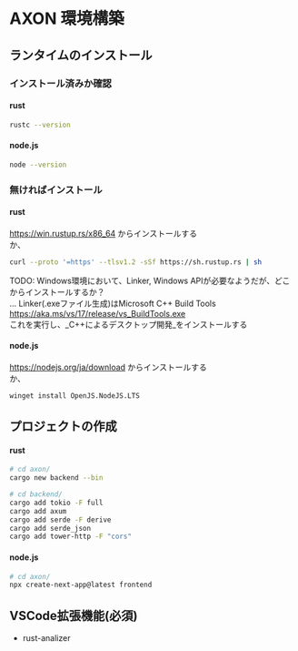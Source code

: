 # AXON 環境構築

## ランタイムのインストール
### インストール済みか確認
#### rust
```bash
rustc --version
```
#### node.js
```bash
node --version
```
### 無ければインストール
#### rust
https://win.rustup.rs/x86_64 からインストールする  
か、
```bash
curl --proto '=https' --tlsv1.2 -sSf https://sh.rustup.rs | sh
```
TODO: Windows環境において、Linker, Windows APIが必要なようだが、どこからインストールするか？  
... Linker(.exeファイル生成)はMicrosoft C++ Build Tools https://aka.ms/vs/17/release/vs_BuildTools.exe  
これを実行し、_C++によるデスクトップ開発_をインストールする
#### node.js
https://nodejs.org/ja/download からインストールする  
か、
```bash
winget install OpenJS.NodeJS.LTS
```

## プロジェクトの作成
#### rust
```bash
# cd axon/
cargo new backend --bin
```
```bash
# cd backend/
cargo add tokio -F full
cargo add axum
cargo add serde -F derive
cargo add serde_json
cargo add tower-http -F "cors"
```
#### node.js
```bash
# cd axon/
npx create-next-app@latest frontend
```

## VSCode拡張機能(必須)
- rust-analizer